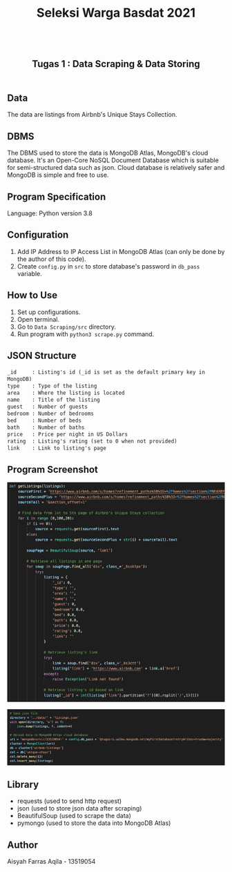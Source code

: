 <h1 align="center">
  <br>
  Seleksi Warga Basdat 2021
  <br>
  <br>
</h1>

<h2 align="center">
  <br>
  Tugas 1 : Data Scraping & Data Storing
  <br>
  <br>
</h2>

## Data
The data are listings from Airbnb's Unique Stays Collection.

## DBMS
The DBMS used to store the data is MongoDB Atlas, MongoDB's cloud database. It's an Open-Core NoSQL Document Database which is suitable for semi-structured data such as json. Cloud database is relatively safer and MongoDB is simple and free to use.

## Program Specification
Language: Python version 3.8

## Configuration
1. Add IP Address to IP Access List in MongoDB Atlas (can only be done by the author of this code).
2. Create ```config.py``` in ```src``` to store database's password in ```db_pass``` variable.

## How to Use
1. Set up configurations.
2. Open terminal.
3. Go to ```Data Scraping/src``` directory.
4. Run program with ```python3 scrape.py``` command.

## JSON Structure
```
_id     : Listing's id (_id is set as the default primary key in MongoDB)
type    : Type of the listing
area    : Where the listing is located
name    : Title of the listing
guest   : Number of guests
bedroom : Number of bedrooms
bed     : Number of beds
bath    : Number of baths
price   : Price per night in US Dollars
rating  : Listing's rating (set to 0 when not provided)
link    : Link to listing's page
```

## Program Screenshot
![picture alt](./Data%20Scraping/screenshot/scraping.png)

![picture alt](./Data%20Scraping/screenshot/storing.png)

## Library
- requests (used to send http request)
- json (used to store json data after scraping)
- BeautifulSoup (used to scrape the data)
- pymongo (used to store the data into MongoDB Atlas)

## Author
Aisyah Farras Aqila - 13519054